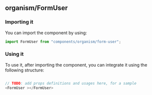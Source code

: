 ## organism/FormUser

<!-- TODO: add a description here! -->

### Importing it

You can import the component by using:

```js
import FormUser from "components/organism/form-user";
```

### Using it

To use it, after importing the component, you can integrate it using the following structure:

```js

// TODO: add props definitions and usages here, for a sample
<FormUser ></FormUser>

```